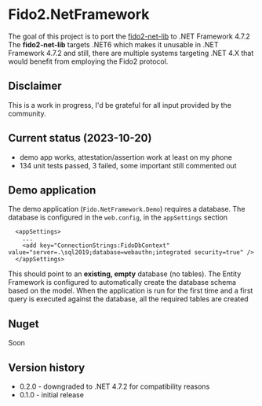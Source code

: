 # Fido2.NetFramework

The goal of this project is to port the [fido2-net-lib](https://github.com/passwordless-lib/fido2-net-lib) to .NET Framework 4.7.2
The **fido2-net-lib** targets .NET6 which makes it unusable in .NET Framework 4.7.2 and still, there are multiple systems targeting
.NET 4.X that would benefit from employing the Fido2 protocol.

## Disclaimer

This is a work in progress, I'd be grateful for all input provided by the community.

## Current status (2023-10-20)

* demo app works, attestation/assertion work at least on my phone
* 134 unit tests passed, 3 failed, some important still commented out

## Demo application

The demo application (`Fido.NetFramework.Demo`) requires a database. The database is configured in the `web.config`, in the `appSettings` section

```
  <appSettings>
    ...
    <add key="ConnectionStrings:FidoDbContext" value="server=.\sql2019;database=webauthn;integrated security=true" />
  </appSettings>
```

This should point to an **existing, empty** database (no tables). The Entity Framework is configured to automatically create the database schema based on the model.
When the application is run for the first time and a first query is executed against the database, all the required tables are created

## Nuget

Soon

## Version history

* 0.2.0 - downgraded to .NET 4.7.2 for compatibility reasons
* 0.1.0 - initial release